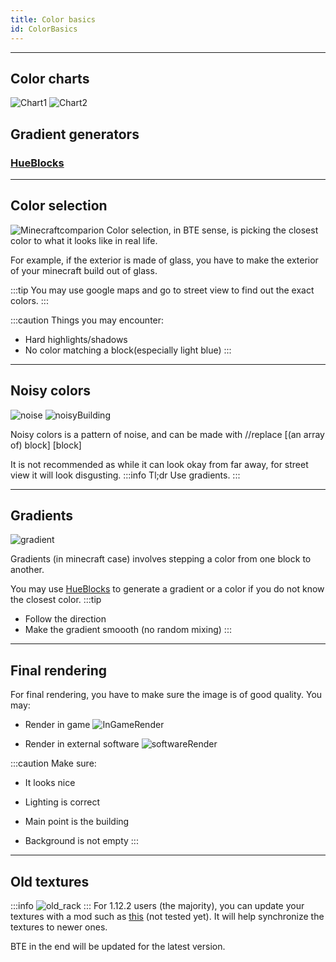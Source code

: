 ```yaml
---
title: Color basics
id: ColorBasics
---
```


---

## Color charts
![Chart1](@site/static/media/docs/builder-guide/ColorChart.jpeg)
![Chart2](@site/static/media/docs/builder-guide/Chart2.jpeg)

## Gradient generators

### [HueBlocks](https://1280px.github.io/hueblocks/)
---

## Color selection
![Minecraftcomparion](@site/static/media/docs/builder-guide/minecraftcomparison.png)
Color selection, in BTE sense, is picking the closest color to what it looks like in real life. 

For example, if the exterior is made of glass, you have to make the exterior of your minecraft build out of glass.

:::tip
You may use google maps and go to street view to find out the exact colors.
:::

:::caution Things you may encounter:
  - Hard highlights/shadows
  - No color matching a block(especially light blue)
:::
---

## Noisy colors 

![noise](@site/static/media/docs/builder-guide/noise.png)
![noisyBuilding](@site/static/media/docs/builder-guide/noisyBuilding.png)
  
Noisy colors is a pattern of noise, and can be made with //replace [(an array of) block] [block]

It is not recommended as while it can look okay from far away, for street view it will look disgusting.
:::info Tl;dr
Use gradients.
:::

---

## Gradients

![gradient](@site/static/media/docs/builder-guide/examplegradient.png)

Gradients (in minecraft case) involves stepping a color from one block to another.

You may use [HueBlocks](https://1280px.github.io/hueblocks/) to generate a gradient or a color if you do not know the closest color.
:::tip
- Follow the direction 
- Make the gradient smoooth (no random mixing)
:::

---

## Final rendering
  For final rendering, you have to make sure the image is of good quality. 
You may: 

- Render in game
![InGameRender](@site/static/media/docs/builder-guide/InGameRender.png)

- Render in external software
![softwareRender](@site/static/media/docs/builder-guide/singapore_renders.png)

:::caution Make sure:
  
- It looks nice

- Lighting is correct

- Main point is the building

- Background is not empty
:::

---

## Old textures

:::info
![old_rack](@site/static/media/docs/builder-guide/oldNewNetherrack.png)
:::
For 1.12.2 users (the majority), you can update your textures with a mod such as [this](https://www.planetminecraft.com/texture-pack/updated-default-1-12/) (not tested yet). It will help synchronize the textures to newer ones.

BTE in the end will be updated for the latest version.